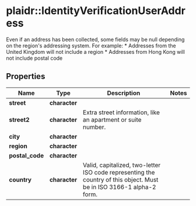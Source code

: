 # plaidr::IdentityVerificationUserAddress

Even if an address has been collected, some fields may be null depending on the region's addressing system. For example: * Addresses from the United Kingdom will not include a region * Addresses from Hong Kong will not include postal code

## Properties
Name | Type | Description | Notes
------------ | ------------- | ------------- | -------------
**street** | **character** |  | 
**street2** | **character** | Extra street information, like an apartment or suite number. | 
**city** | **character** |  | 
**region** | **character** |  | 
**postal_code** | **character** |  | 
**country** | **character** | Valid, capitalized, two-letter ISO code representing the country of this object. Must be in ISO 3166-1 alpha-2 form. | 


